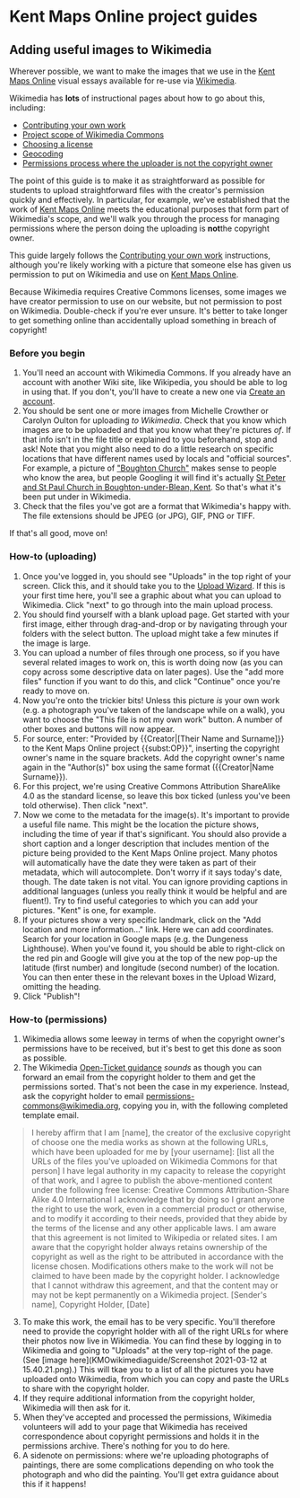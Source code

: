 <param ve-config
  title="Kent Maps Online project guides: Adding useful images to Wikimedia"
  source-image="https://iiif.wellcomecollection.org/image/B0009092.jpg/full/2048%2C/0/default.jpg"
  banner="https://jstor-labs.github.io/plant-humanities/images/banners/peony.jpg"
  layout="vtl"
  num-maps="4"
  num-images="4"
  num-primary-sources="1"
  author="Dr Dominique Gracia">
  
# Kent Maps Online project guides
## Adding useful images to Wikimedia

Wherever possible, we want to make the images that we use in the [Kent Maps Online](http://kent-maps.online) visual essays available for re-use via [Wikimedia](https://commons.wikimedia.org/wiki/Main_Page).

Wikimedia has **lots** of instructional pages about how to go about this, including:
* [Contributing your own work](https://commons.wikimedia.org/wiki/Commons:Contributing_your_own_work#Step_5:_Describing_the_file)
* [Project scope of Wikimedia Commons](https://commons.wikimedia.org/wiki/Commons:Project_scope)
* [Choosing a license](https://commons.wikimedia.org/wiki/Commons:Choosing_a_license)
* [Geocoding](https://commons.wikimedia.org/wiki/Commons:Geocoding)
* [Permissions process where the uploader is not the copyright owner](https://commons.wikimedia.org/wiki/Commons:OTRS)

The point of this guide is to make it as straightforward as possible for students to upload straightforward files with the creator's permission quickly and effectively. In particular, for example, we've established that the work of [Kent Maps Online](http://kent-maps.online) meets the educational purposes that form part of Wikimedia's scope, and we'll walk you through the process for managing permissions where the person doing the uploading is **not**the copyright owner. 

This guide largely follows the [Contributing your own work](https://commons.wikimedia.org/wiki/Commons:Contributing_your_own_work#Step_5:_Describing_the_file) instructions, although you're likely working with a picture that someone else has given us permission to put on Wikimedia and use on [Kent Maps Online](http://kent-maps.online). 

Because Wikimedia requires Creative Commons licenses, some images we have creator permission to use on our website, but not permission to post on Wikimedia. Double-check if you're ever unsure. It's better to take longer to get something online than accidentally upload something in breach of copyright!

### Before you begin

1. You'll need an account with Wikimedia Commons. If you already have an account with another Wiki site, like Wikipedia, you should be able to log in using that. If you don't, you'll have to create a new one via [Create an account](https://commons.wikimedia.org/w/index.php?title=Special:CreateAccount&returnto=Main+Page).
2. You should be sent one or more images from Michelle Crowther or Carolyn Oulton for uploading *to Wikimedia*. Check that you know which images are to be uploaded and that you know what they're pictures *of*. If that info isn't in the file title or explained to you beforehand, stop and ask! Note that you might also need to do a little research on specific locations that have different names used by locals and "official sources". For example, a picture of ["Boughton Church"](https://commons.wikimedia.org/wiki/File:St_Peter_and_St_Paul,_Boughton,_Kent.jpg) makes sense to people who know the area, but people Googling it will find it's actually [St Peter and St Paul Church in Boughton-under-Blean, Kent](https://www.achurchnearyou.com/church/11977/). So that's what it's been put under in Wikimedia.
3. Check that the files you've got are a format that Wikimedia's happy with. The file extensions should be JPEG (or JPG), GIF, PNG or TIFF.

If that's all good, move on!

### How-to (uploading)

1. Once you've logged in, you should see "Uploads" in the top right of your screen. Click this, and it should take you to the [Upload Wizard](https://commons.wikimedia.org/wiki/Special:UploadWizard). If this is your first time here, you'll see a graphic about what you can upload to Wikimedia. Click "next" to go through into the main upload process.
2. You should find yourself with a blank upload page. Get started with your first image, either through drag-and-drop or by navigating through your folders with the select button. The upload might take a few minutes if the image is large. 
3. You can upload a number of files through one process, so if you have several related images to work on, this is worth doing now (as you can copy across some descriptive data on later pages). Use the "add more files" function if you want to do this, and click "Continue" once you're ready to move on.
4. Now you're onto the trickier bits! Unless this picture *is* your own work (e.g. a photograph you've taken of the landscape while on a walk), you want to choose the "This file is not my own work" button. A number of other boxes and buttons will now appear.
5. For source, enter: "Provided by {{Creator|\[Their Name and Surname\]}} to the Kent Maps Online project {{subst:OP}}", inserting the copyright owner's name in the square brackets. Add the copyright owner's name again in the "Author(s)" box using the same format ({{Creator|Name Surname}}).
7. For this project, we're using Creative Commons Attribution ShareAlike 4.0 as the standard license, so leave this box ticked (unless you've been told otherwise). Then click "next".
8. Now we come to the metadata for the image(s). It's important to provide a useful file name. This might be the location the picture shows, including the time of year if that's significant. You should also provide a short caption and a longer description that includes mention of the picture being provided to the Kent Maps Online project. Many photos will automatically have the date they were taken as part of their metadata, which will autocomplete. Don't worry if it says today's date, though. The date taken is not vital. You can ignore providing captions in additional languages (unless you really think it would be helpful and are fluent!). Try to find useful categories to which you can add your pictures. "Kent" is one, for example. 
9. If your pictures show a very specific landmark, click on the "Add location and more information..." link. Here we can add coordinates. Search for your location in Google maps (e.g. the Dungeness Lighthouse). When you've found it, you should be able to right-click on the red pin and Google will give you at the top of the new pop-up the latitude (first number) and longitude (second number) of the location. You can then enter these in the relevant boxes in the Upload Wizard, omitting the heading.
10. Click "Publish"!

### How-to (permissions)

1. Wikimedia allows some leeway in terms of when the copyright owner's permissions have to be received, but it's best to get this done as soon as possible.
2. The Wikimedia [Open-Ticket guidance](https://commons.wikimedia.org/wiki/Commons:OTRS#If_you_are_NOT_the_copyright_holder) *sounds* as though you can forward an email from the copyright holder to them and get the permissions sorted. That's not been the case in my experience. Instead, ask the copyright holder to email permissions-commons@wikimedia.org, copying you in, with the following completed template email.

> I hereby affirm that I am \[name\], the creator of the exclusive copyright of choose one the media works as shown at the following URLs, which have been uploaded for me by \[your username\]: \[list all the URLs of the files you've uploaded on Wikimedia Commons for that person\] 
> I have legal authority in my capacity to release the copyright of that work, and I agree to publish the above-mentioned content under the following free license: Creative Commons Attribution-Share Alike 4.0 International
> I acknowledge that by doing so I grant anyone the right to use the work, even in a commercial product or otherwise, and to modify it according to their needs, provided that they abide by the terms of the license and any other applicable laws.
> I am aware that this agreement is not limited to Wikipedia or related sites.
> I am aware that the copyright holder always retains ownership of the copyright as well as the right to be attributed in accordance with the license chosen. Modifications others make to the work will not be claimed to have been made by the copyright holder.
> I acknowledge that I cannot withdraw this agreement, and that the content may or may not be kept permanently on a Wikimedia project.
> \[Sender's name\], Copyright Holder, \[Date\]

3. To make this work, the email has to be very specific. You'll therefore need to provide the copyright holder with all of the right URLs for where their photos now live in Wikimedia. You can find these by logging in to Wikimedia and going to "Uploads" at the very top-right of the page. (See [image here](KMOwikimediaguide/Screenshot 2021-03-12 at 15.40.21.png).) This will tkae you to a list of all the pictures you have uploaded onto Wikimedia, from which you can copy and paste the URLs to share with the copyright holder.
4. If they require additional information from the copyright holder, Wikimedia will then ask for it. 
5. When they've accepted and processed the permissions, Wikimedia volunteers will add to your page that Wikimedia has received correspondence about copyright permissions and holds it in the permissions archive. There's nothing for you to do here.
6. A sidenote on permissions: where we're uploading photographs of paintings, there are some complications depending on who took the photograph and who did the painting. You'll get extra guidance about this if it happens!
